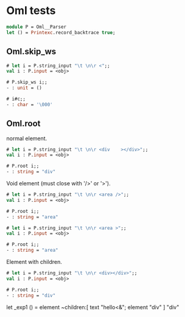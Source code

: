 # Oml tests

```ocaml
module P = Oml__Parser
let () = Printexc.record_backtrace true;
```

## Oml.skip_ws

```ocaml
# let i = P.string_input "\t \n\r <";;
val i : P.input = <obj>

# P.skip_ws i;;
- : unit = ()

# i#c;;
- : char = '\000'
```

## Oml.root 

normal element.

```ocaml
# let i = P.string_input "\t \n\r <div    ></div>";;
val i : P.input = <obj>

# P.root i;;
- : string = "div"
```

Void element (must close with '/>' or '>').

```ocaml
# let i = P.string_input "\t \n\r <area />";;
val i : P.input = <obj>

# P.root i;;
- : string = "area"

# let i = P.string_input "\t \n\r <area >";;
val i : P.input = <obj>

# P.root i;;
- : string = "area"
```

Element with children.

```ocaml
# let i = P.string_input "\t \n\r <div></div>";;
val i : P.input = <obj>

# P.root i;;
- : string = "div"
```

let _exp1 () = element ~children:[ text "hello<&"; element "div" ] "div"


